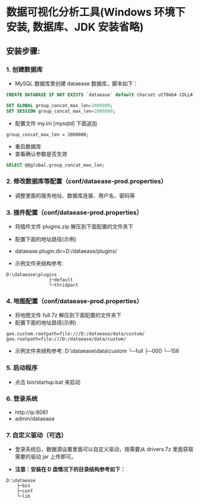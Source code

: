 # 数据可视化分析工具(Windows 环境下安装, 数据库、JDK 安装省略)

## 安装步骤:
### 1. 创建数据库
- MySQL 数据库里创建 dataease 数据库，脚本如下：
```sql
CREATE DATABASE IF NOT EXISTS `dataease` default charset utf8mb4 COLLATE utf8mb4_general_ci;

SET GLOBAL group_concat_max_len=2000000;
SET SESSION group_concat_max_len=2000000;
```
- 配置文件 my.ini [mysqld] 下面追加
```properties
group_concat_max_len = 2000000;
```
- 重启数据库
- 查看确认参数是否生效
```sql
SELECT @@global.group_concat_max_len;
```

### 2. 修改数据库等配置（conf/dataease-prod.properties）
- 调整里面的服务地址、数据库连接、用户名、密码等

### 3. 插件配置（conf/dataease-prod.properties）
- 将插件文件 plugins.zip 解压到下面配置的文件夹下
- 配置下面的地址路径(示例)
- dataease.plugin.dir=D:/dataease/plugins/

- 示例文件夹结构参考:
```
D:\dataease\plugins
				├─default
				└─thridpart
```

### 4. 地图配置（conf/dataease-prod.properties）
- 将地图文件 full.7z 解压到下面配置的文件夹下
- 配置下面的地址路径(示例)
```properties
geo.custom.rootpath=file:///D:/dataease/data/custom/
geo.rootpath=file:///D:/dataease/data/custom/
```

- 示例文件夹结构参考:
D:\dataease\data\custom
					└─full
						├─000
						└─156

### 5. 启动程序
- 点击 bin/startup.bat 来启动

### 6. 登录系统
- http://ip:8081
- admin/dataease

### 7. 自定义驱动（可选）
- 登录系统后，数据源设置里面可以自定义驱动，按需要从 drivers.7z 里面获取需要的驱动 jar 上传即可。

- **注意：安装在 D 盘情况下的目录结构参考如下：**
```
D:\dataease
	├─bin
	├─conf
	└─lib
```
